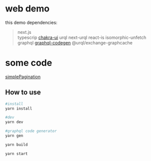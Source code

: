 # web demo

this demo dependencies:
>next.js  
typescrip
[chakra-ui](https://github.com/chakra-ui/chakra-ui) 
urql next-urql react-is isomorphic-unfetch
graphql
[graphql-codegen](https://github.com/dotansimha/graphql-code-generator)
@urql/exchange-graphcache

# some code
[simplePagination](https://github.com/FormidableLabs/urql/blob/main/exchanges/graphcache/src/extras/simplePagination.ts)

## How to use

```bash
#install
yarn install

#dev
yarn dev

#graphql code generator
yarn gen

yarn build

yarn start
```



